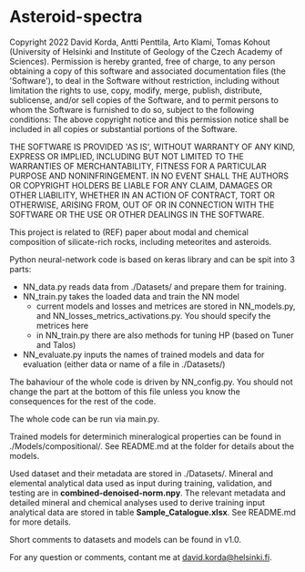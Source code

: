 # Asteroid-spectra

Copyright 2022 David Korda, Antti Penttila, Arto Klami, Tomas Kohout (University of Helsinki and Institute of Geology of 
the Czech Academy of Sciences). Permission is hereby granted, free of charge, to any person obtaining a copy of this 
software and associated documentation files (the 'Software'), to deal in the Software without restriction, including 
without limitation the rights to use, copy, modify, merge, publish, distribute, sublicense, and/or sell copies of 
the Software, and to permit persons to whom the Software is furnished to do so, subject to the following conditions: 
The above copyright notice and this permission notice shall be included in all copies or substantial portions of 
the Software.

THE SOFTWARE IS PROVIDED 'AS IS', WITHOUT WARRANTY OF ANY KIND, EXPRESS OR IMPLIED, INCLUDING BUT NOT LIMITED TO 
THE WARRANTIES OF MERCHANTABILITY, FITNESS FOR A PARTICULAR PURPOSE AND NONINFRINGEMENT. IN NO EVENT SHALL THE AUTHORS 
OR COPYRIGHT HOLDERS BE LIABLE FOR ANY CLAIM, DAMAGES OR OTHER LIABILITY, WHETHER IN AN ACTION OF CONTRACT, TORT OR 
OTHERWISE, ARISING FROM, OUT OF OR IN CONNECTION WITH THE SOFTWARE OR THE USE OR OTHER DEALINGS IN THE SOFTWARE.


This project is related to (REF) paper about modal and chemical composition of silicate-rich rocks, including meteorites and asteroids.

Python neural-network code is based on keras library and can be spit into 3 parts:
- NN_data.py reads data from ./Datasets/ and prepare them for training.
- NN_train.py takes the loaded data and train the NN model
  - current models and losses and metrices are stored in NN_models.py, and NN_losses_metrics_activations.py. You should specify the metrices here
  - in NN_train.py there are also methods for tuning HP (based on Tuner and Talos)
- NN_evaluate.py inputs the names of trained models and data for evaluation (either data or name of a file in ./Datasets/)

The bahaviour of the whole code is driven by NN_config.py. You should not change the part at the bottom of this file unless you know the consequences for the rest of the code.

The whole code can be run via main.py.

Trained models for determinich mineralogical properties can be found in ./Models/compositional/. See README.md at the folder for details about the models.

Used dataset and their metadata are stored in ./Datasets/. Mineral and elemental analytical data used as input during training, validation, and testing are in **combined-denoised-norm.npy**. The relevant metadata and detailed mineral and chemical analyses used to derive training input analytical data are stored in table **Sample_Catalogue.xlsx**. See README.md for more details.

Short comments to datasets and models can be found in v1.0.

For any question or comments, contant me at david.korda@helsinki.fi.
